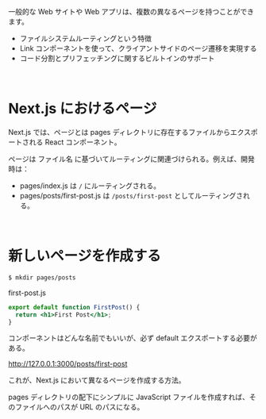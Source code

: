 一般的な Web サイトや Web アプリは、複数の異なるページを持つことができます。

- ファイルシステムルーティングという特徴
- Link コンポーネントを使って、クライアントサイドのページ遷移を実現する
- コード分割とプリフェッチングに関するビルトインのサポート

<br />

# Next.js におけるページ

Next.js では、ページとは pages ディレクトリに存在するファイルからエクスポートされる React コンポーネント。

ページは ファイル名 に基づいてルーティングに関連づけられる。例えば、開発時は：

- pages/index.js は `/` にルーティングされる。
- pages/posts/first-post.js は `/posts/first-post` としてルーティングされる。

<br />

# 新しいページを作成する

```zsh
$ mkdir pages/posts
```

first-post.js

```jsx
export default function FirstPost() {
  return <h1>First Post</h1>;
}
```

コンポーネントはどんな名前でもいいが、必ず default エクスポートする必要がある。

http://127.0.0.1:3000/posts/first-post

これが、Next.js において異なるページを作成する方法。

pages ディレクトリの配下にシンプルに JavaScript ファイルを作成すれば、そのファイルへのパスが URL のパスになる。

